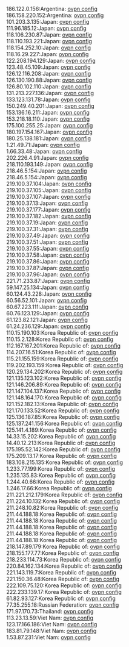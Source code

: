 186.122.0.156:Argentina: [ovpn config](vpn/186_122_0_156.ovpn)  
186.158.220.152:Argentina: [ovpn config](vpn/186_158_220_152.ovpn)  
101.203.3.135:Japan: [ovpn config](vpn/101_203_3_135.ovpn)  
111.96.185.12:Japan: [ovpn config](vpn/111_96_185_12.ovpn)  
118.106.230.87:Japan: [ovpn config](vpn/118_106_230_87.ovpn)  
118.110.193.221:Japan: [ovpn config](vpn/118_110_193_221.ovpn)  
118.154.252.10:Japan: [ovpn config](vpn/118_154_252_10.ovpn)  
118.16.29.227:Japan: [ovpn config](vpn/118_16_29_227.ovpn)  
122.208.194.129:Japan: [ovpn config](vpn/122_208_194_129.ovpn)  
123.48.45.109:Japan: [ovpn config](vpn/123_48_45_109.ovpn)  
126.12.116.208:Japan: [ovpn config](vpn/126_12_116_208.ovpn)  
126.130.190.88:Japan: [ovpn config](vpn/126_130_190_88.ovpn)  
126.80.102.110:Japan: [ovpn config](vpn/126_80_102_110.ovpn)  
131.213.227.136:Japan: [ovpn config](vpn/131_213_227_136.ovpn)  
133.123.131.78:Japan: [ovpn config](vpn/133_123_131_78.ovpn)  
150.249.40.201:Japan: [ovpn config](vpn/150_249_40_201.ovpn)  
153.136.16.211:Japan: [ovpn config](vpn/153_136_16_211.ovpn)  
153.218.18.110:Japan: [ovpn config](vpn/153_218_18_110.ovpn)  
175.100.255.25:Japan: [ovpn config](vpn/175_100_255_25.ovpn)  
180.197.154.167:Japan: [ovpn config](vpn/180_197_154_167.ovpn)  
180.25.138.181:Japan: [ovpn config](vpn/180_25_138_181.ovpn)  
1.21.49.71:Japan: [ovpn config](vpn/1_21_49_71.ovpn)  
1.66.33.48:Japan: [ovpn config](vpn/1_66_33_48.ovpn)  
202.226.4.91:Japan: [ovpn config](vpn/202_226_4_91.ovpn)  
218.110.193.149:Japan: [ovpn config](vpn/218_110_193_149.ovpn)  
218.46.5.154:Japan: [ovpn config](vpn/218_46_5_154.ovpn)  
218.46.5.154:Japan: [ovpn config](vpn/218_46_5_154.ovpn)  
219.100.37.104:Japan: [ovpn config](vpn/219_100_37_104.ovpn)  
219.100.37.105:Japan: [ovpn config](vpn/219_100_37_105.ovpn)  
219.100.37.107:Japan: [ovpn config](vpn/219_100_37_107.ovpn)  
219.100.37.13:Japan: [ovpn config](vpn/219_100_37_13.ovpn)  
219.100.37.177:Japan: [ovpn config](vpn/219_100_37_177.ovpn)  
219.100.37.182:Japan: [ovpn config](vpn/219_100_37_182.ovpn)  
219.100.37.19:Japan: [ovpn config](vpn/219_100_37_19.ovpn)  
219.100.37.31:Japan: [ovpn config](vpn/219_100_37_31.ovpn)  
219.100.37.49:Japan: [ovpn config](vpn/219_100_37_49.ovpn)  
219.100.37.51:Japan: [ovpn config](vpn/219_100_37_51.ovpn)  
219.100.37.55:Japan: [ovpn config](vpn/219_100_37_55.ovpn)  
219.100.37.58:Japan: [ovpn config](vpn/219_100_37_58.ovpn)  
219.100.37.86:Japan: [ovpn config](vpn/219_100_37_86.ovpn)  
219.100.37.87:Japan: [ovpn config](vpn/219_100_37_87.ovpn)  
219.100.37.96:Japan: [ovpn config](vpn/219_100_37_96.ovpn)  
221.71.233.87:Japan: [ovpn config](vpn/221_71_233_87.ovpn)  
59.147.25.134:Japan: [ovpn config](vpn/59_147_25_134.ovpn)  
60.124.43.228:Japan: [ovpn config](vpn/60_124_43_228.ovpn)  
60.56.52.101:Japan: [ovpn config](vpn/60_56_52_101.ovpn)  
60.67.223.111:Japan: [ovpn config](vpn/60_67_223_111.ovpn)  
60.76.123.129:Japan: [ovpn config](vpn/60_76_123_129.ovpn)  
61.123.82.121:Japan: [ovpn config](vpn/61_123_82_121.ovpn)  
61.24.236.129:Japan: [ovpn config](vpn/61_24_236_129.ovpn)  
110.15.190.103:Korea Republic of: [ovpn config](vpn/110_15_190_103.ovpn)  
110.15.2.128:Korea Republic of: [ovpn config](vpn/110_15_2_128.ovpn)  
112.167.167.201:Korea Republic of: [ovpn config](vpn/112_167_167_201.ovpn)  
114.207.16.51:Korea Republic of: [ovpn config](vpn/114_207_16_51.ovpn)  
115.21.155.159:Korea Republic of: [ovpn config](vpn/115_21_155_159.ovpn)  
119.202.193.159:Korea Republic of: [ovpn config](vpn/119_202_193_159.ovpn)  
120.29.134.202:Korea Republic of: [ovpn config](vpn/120_29_134_202.ovpn)  
121.135.123.102:Korea Republic of: [ovpn config](vpn/121_135_123_102.ovpn)  
121.146.206.89:Korea Republic of: [ovpn config](vpn/121_146_206_89.ovpn)  
121.147.104.137:Korea Republic of: [ovpn config](vpn/121_147_104_137.ovpn)  
121.148.164.170:Korea Republic of: [ovpn config](vpn/121_148_164_170.ovpn)  
121.152.182.13:Korea Republic of: [ovpn config](vpn/121_152_182_13.ovpn)  
121.170.133.52:Korea Republic of: [ovpn config](vpn/121_170_133_52.ovpn)  
125.136.187.85:Korea Republic of: [ovpn config](vpn/125_136_187_85.ovpn)  
125.137.241.156:Korea Republic of: [ovpn config](vpn/125_137_241_156.ovpn)  
125.141.4.189:Korea Republic of: [ovpn config](vpn/125_141_4_189.ovpn)  
14.33.15.202:Korea Republic of: [ovpn config](vpn/14_33_15_202.ovpn)  
14.40.12.213:Korea Republic of: [ovpn config](vpn/14_40_12_213.ovpn)  
175.195.52.142:Korea Republic of: [ovpn config](vpn/175_195_52_142.ovpn)  
175.209.13.17:Korea Republic of: [ovpn config](vpn/175_209_13_17.ovpn)  
183.108.215.135:Korea Republic of: [ovpn config](vpn/183_108_215_135.ovpn)  
1.233.77.199:Korea Republic of: [ovpn config](vpn/1_233_77_199.ovpn)  
1.235.135.83:Korea Republic of: [ovpn config](vpn/1_235_135_83.ovpn)  
1.244.40.66:Korea Republic of: [ovpn config](vpn/1_244_40_66.ovpn)  
1.246.17.66:Korea Republic of: [ovpn config](vpn/1_246_17_66.ovpn)  
211.221.212.179:Korea Republic of: [ovpn config](vpn/211_221_212_179.ovpn)  
211.224.10.132:Korea Republic of: [ovpn config](vpn/211_224_10_132.ovpn)  
211.248.10.82:Korea Republic of: [ovpn config](vpn/211_248_10_82.ovpn)  
211.44.188.18:Korea Republic of: [ovpn config](vpn/211_44_188_18.ovpn)  
211.44.188.18:Korea Republic of: [ovpn config](vpn/211_44_188_18.ovpn)  
211.44.188.18:Korea Republic of: [ovpn config](vpn/211_44_188_18.ovpn)  
211.44.188.18:Korea Republic of: [ovpn config](vpn/211_44_188_18.ovpn)  
211.44.188.18:Korea Republic of: [ovpn config](vpn/211_44_188_18.ovpn)  
218.147.89.179:Korea Republic of: [ovpn config](vpn/218_147_89_179.ovpn)  
218.155.177.77:Korea Republic of: [ovpn config](vpn/218_155_177_77.ovpn)  
218.233.114.73:Korea Republic of: [ovpn config](vpn/218_233_114_73.ovpn)  
220.84.162.134:Korea Republic of: [ovpn config](vpn/220_84_162_134.ovpn)  
221.143.119.7:Korea Republic of: [ovpn config](vpn/221_143_119_7.ovpn)  
221.150.36.48:Korea Republic of: [ovpn config](vpn/221_150_36_48.ovpn)  
222.109.75.120:Korea Republic of: [ovpn config](vpn/222_109_75_120.ovpn)  
222.233.139.17:Korea Republic of: [ovpn config](vpn/222_233_139_17.ovpn)  
61.82.93.127:Korea Republic of: [ovpn config](vpn/61_82_93_127.ovpn)  
77.35.255.18:Russian Federation: [ovpn config](vpn/77_35_255_18.ovpn)  
171.97.170.73:Thailand: [ovpn config](vpn/171_97_170_73.ovpn)  
113.23.13.59:Viet Nam: [ovpn config](vpn/113_23_13_59.ovpn)  
123.17.166.186:Viet Nam: [ovpn config](vpn/123_17_166_186.ovpn)  
183.81.79.148:Viet Nam: [ovpn config](vpn/183_81_79_148.ovpn)  
1.53.87.231:Viet Nam: [ovpn config](vpn/1_53_87_231.ovpn)  
